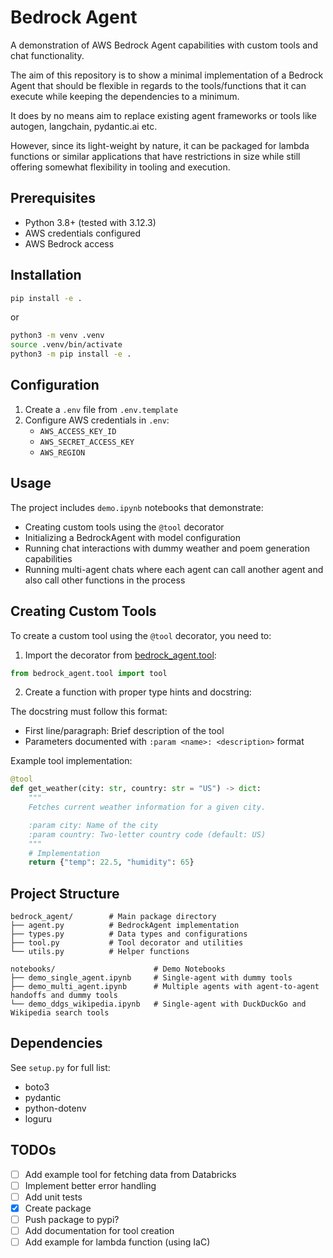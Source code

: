 # Bedrock Agent

A demonstration of AWS Bedrock Agent capabilities with custom tools and chat functionality.

The aim of this repository is to show a minimal implementation of a Bedrock Agent that should be flexible in regards to the tools/functions that it can execute while keeping the dependencies to a minimum.

It does by no means aim to replace existing agent frameworks or tools like autogen, langchain, pydantic.ai etc.

However, since its light-weight by nature, it can be packaged for lambda functions or similar applications that have restrictions in size while still offering somewhat flexibility in tooling and execution.

## Prerequisites

- Python 3.8+ (tested with 3.12.3)
- AWS credentials configured
- AWS Bedrock access

## Installation

```sh
pip install -e .
```

or

```sh
python3 -m venv .venv
source .venv/bin/activate
python3 -m pip install -e .
```

## Configuration

1. Create a `.env` file from `.env.template`
2. Configure AWS credentials in `.env`:
    - `AWS_ACCESS_KEY_ID`
    - `AWS_SECRET_ACCESS_KEY`
    - `AWS_REGION`

## Usage

The project includes `demo.ipynb` notebooks that demonstrate:

- Creating custom tools using the `@tool` decorator
- Initializing a BedrockAgent with model configuration
- Running chat interactions with dummy weather and poem generation capabilities
- Running multi-agent chats where each agent can call another agent and also call other functions in the process

## Creating Custom Tools

To create a custom tool using the `@tool` decorator, you need to:

1. Import the decorator from [bedrock_agent.tool](bedrock_agent/tool.py):
```python
from bedrock_agent.tool import tool
```

2. Create a function with proper type hints and docstring:

The docstring must follow this format:
- First line/paragraph: Brief description of the tool
- Parameters documented with `:param <name>: <description>` format

Example tool implementation:
```python
@tool
def get_weather(city: str, country: str = "US") -> dict:
    """
    Fetches current weather information for a given city.

    :param city: Name of the city
    :param country: Two-letter country code (default: US)
    """
    # Implementation
    return {"temp": 22.5, "humidity": 65}
```

## Project Structure

```
bedrock_agent/        # Main package directory
├── agent.py          # BedrockAgent implementation
├── types.py          # Data types and configurations
├── tool.py           # Tool decorator and utilities
└── utils.py          # Helper functions

notebooks/                      # Demo Notebooks
├── demo_single_agent.ipynb     # Single-agent with dummy tools
├── demo_multi_agent.ipynb      # Multiple agents with agent-to-agent handoffs and dummy tools
└── demo_ddgs_wikipedia.ipynb   # Single-agent with DuckDuckGo and Wikipedia search tools
```

## Dependencies

See `setup.py` for full list:
- boto3
- pydantic
- python-dotenv
- loguru

## TODOs

- [ ] Add example tool for fetching data from Databricks
- [ ] Implement better error handling
- [ ] Add unit tests
- [X] Create package
- [ ] Push package to pypi?
- [ ] Add documentation for tool creation
- [ ] Add example for lambda function (using IaC)
